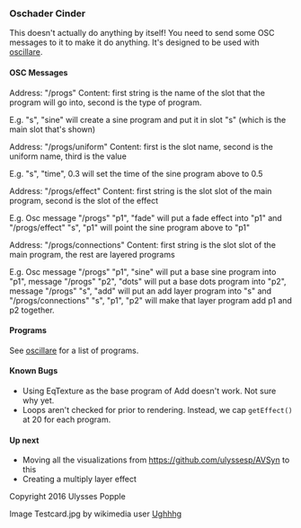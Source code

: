 ### Oschader Cinder

This doesn't actually do anything by itself! You need to send some OSC messages to it to make it do anything. It's designed to be used with [oscillare](https://github.com/ulyssesp/oscillare).

#### OSC Messages

Address: "/progs"
Content: first string is the name of the slot that the program will go into, second is the type of program.

E.g. "s", "sine" will create a sine program and put it in slot "s" (which is the main slot that's shown)

Address: "/progs/uniform"
Content: first is the slot name, second is the uniform name, third is the value

E.g. "s", "time", 0.3 will set the time of the sine program above to 0.5

Address: "/progs/effect"
Content: first string is the slot slot of the main program, second is the slot of the effect

E.g. Osc message "/progs" "p1", "fade" will put a fade effect into "p1"
and "/progs/effect" "s", "p1" will point the sine program above to "p1"

Address: "/progs/connections"
Content: first string is the slot slot of the main program, the rest are layered programs

E.g. Osc message "/progs" "p1", "sine" will put a base sine program into "p1",
message "/progs" "p2", "dots" will put a base dots program into "p2",
message "/progs" "s", "add" will put an add layer program into "s"
and "/progs/connections" "s", "p1", "p2" will make that layer program add p1 and p2 together.

#### Programs

See [oscillare](https://github.com/ulyssesp/oscillare) for a list of programs.

#### Known Bugs

- Using EqTexture as the base program of Add doesn't work. Not sure why yet.
- Loops aren't checked for prior to rendering. Instead, we cap `getEffect()` at 20 for each program.

#### Up next

- Moving all the visualizations from https://github.com/ulyssesp/AVSyn to this
- Creating a multiply layer effect

Copyright 2016 Ulysses Popple

Image Testcard.jpg by wikimedia user [Ughhhg](https://commons.wikimedia.org/wiki/User:Ughhhg)
